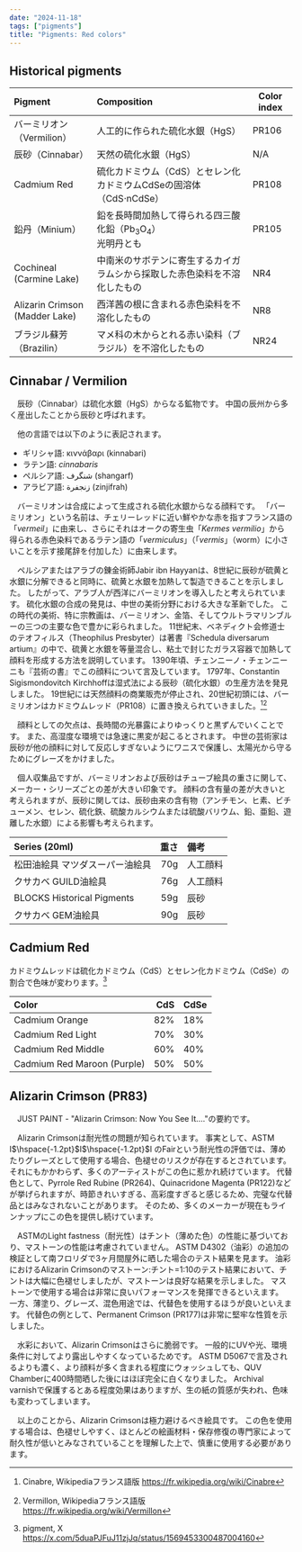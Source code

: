 ```yaml
---
date: "2024-11-18"
tags: ["pigments"]
title: "Pigments: Red colors"
---
```


## Historical pigments
| Pigment                           | Composition                                                                | Color index |
| :-------------------------------- | :------------------------------------------------------------------------- | ----------- |
| バーミリオン（Vermilion）         | 人工的に作られた硫化水銀（HgS）                                            | PR106       |
| 辰砂（Cinnabar）                  | 天然の硫化水銀（HgS）                                                      | N/A         |
| Cadmium Red                       | 硫化カドミウム（CdS）とセレン化カドミウムCdSeの固溶体（CdS$\cdot$nCdSe）   | PR108       |
| 鉛丹（Minium）                    | 鉛を長時間加熱して得られる四三酸化鉛（Pb$_3$O$_4$）<br>光明丹とも          | PR105       |
| Cochineal<br>(Carmine Lake)       | 中南米のサボテンに寄生するカイガラムシから採取した赤色染料を不溶化したもの | NR4         |
| Alizarin Crimson<br>(Madder Lake) | 西洋茜の根に含まれる赤色染料を不溶化したもの                               | NR8         |
| ブラジル蘇芳（Brazilin）          | マメ科の木からとれる赤い染料（ブラジル）を不溶化したもの                   | NR24        |


## Cinnabar / Vermilion
　辰砂（Cinnabar）は硫化水銀（HgS）からなる鉱物です。
中国の辰州から多く産出したことから辰砂と呼ばれます。

　他の言語では以下のように表記されます。
- ギリシャ語: κιννάβαρι (kinnabari)
- ラテン語: *cinnabaris*
- ペルシア語: شنگرف (shangarf)
- アラビア語: زنجفرة (zinjifrah)

　バーミリオンは合成によって生成される硫化水銀からなる顔料です。
「バーミリオン」という名前は、チェリーレッドに近い鮮やかな赤を指すフランス語の「*vermeil*」に由来し、さらにそれはオークの寄生虫「*Kermes vermilio*」から得られる赤色染料であるラテン語の「*vermiculus*」（「*vermis*」（worm）に小さいことを示す接尾辞を付加した）に由来します。

　ペルシアまたはアラブの錬金術師Jabir ibn Hayyanは、8世紀に辰砂が硫黄と水銀に分解できると同時に、硫黄と水銀を加熱して製造できることを示しました。
したがって、アラブ人が西洋にバーミリオンを導入したと考えられています。
硫化水銀の合成の発見は、中世の美術分野における大きな革新でした。
この時代の美術、特に宗教画は、バーミリオン、金箔、そしてウルトラマリンブルーの三つの主要な色で豊かに彩られました。
11世紀末、ベネディクト会修道士のテオフィルス（Theophilus Presbyter）は著書『Schedula diversarum artium』の中で、硫黄と水銀を等量混合し、粘土で封じたガラス容器で加熱して顔料を形成する方法を説明しています。
1390年頃、チェンニーノ・チェンニーニも『芸術の書』でこの顔料について言及しています。
1797年、Constantin Sigismondovitch Kirchhoffは湿式法による辰砂（硫化水銀）の生産方法を発見しました。
19世紀には天然顔料の商業販売が停止され、20世紀初頭には、バーミリオンはカドミウムレッド（PR108）に置き換えられていきました。[^1][^2]

　顔料としての欠点は、長時間の光暴露によりゆっくりと黒ずんでいくことです。
また、高湿度な環境では急速に黒変が起こるとされます。
中世の芸術家は辰砂が他の顔料に対して反応しすぎないようにワニスで保護し、太陽光から守るためにグレーズをかけました。

　個人収集品ですが、バーミリオンおよび辰砂はチューブ絵具の重さに関して、メーカー・シリーズごとの差が大きい印象です。
顔料の含有量の差が大きいと考えられますが、辰砂に関しては、辰砂由来の含有物（アンチモン、ヒ素、ビチューメン、セレン、硫化鉄、硫酸カルシウムまたは硫酸バリウム、鉛、亜鉛、遊離した水銀）による影響も考えられます。

| Series (20ml)                   | 重さ | 備考     |
| :------------------------------ | ---: | :------- |
| 松田油絵具 マツダスーパー油絵具 |  70g | 人工顔料 |
| クサカベ GUILD油絵具            |  76g | 人工顔料 |
| BLOCKS Historical Pigments      |  59g | 辰砂     |
| クサカベ GEM油絵具              |  90g | 辰砂     |


## Cadmium Red
カドミウムレッドは硫化カドミウム（CdS）とセレン化カドミウム（CdSe）の割合で色味が変わります。[^3]

| Color                       | CdS | CdSe |
| :-------------------------- | --: | :--- |
| Cadmium Orange              | 82% | 18%  |
| Cadmium Red Light           | 70% | 30%  |
| Cadmium Red Middle          | 60% | 40%  |
| Cadmium Red Maroon (Purple) | 50% | 50%  |


## Alizarin Crimson (PR83)
　JUST PAINT - "Alizarin Crimson: Now You See It…."の要約です。

　Alizarin Crimsonは耐光性の問題が知られています。
事実として、ASTM I$\hspace{-1.2pt}$I$\hspace{-1.2pt}$I のFairという耐光性の評価では、薄めたりグレーズとして使用する場合、色褪せのリスクが存在するとされています。
それにもかかわらず、多くのアーティストがこの色に惹かれ続けています。
代替色として、Pyrrole Red Rubine (PR264)、Quinacridone Magenta (PR122)などが挙げられますが、時節きれいすぎる、高彩度すぎると感じるため、完璧な代替品とはみなされないことがあります。
そのため、多くのメーカーが現在もラインナップにこの色を提供し続けています。

　ASTMのLight fastness（耐光性）はチント（薄めた色）の性能に基づいており、マストーンの性能は考慮されていません。
ASTM D4302（油彩）の追加の検証として南フロリダで3ヶ月間屋外に晒した場合のテスト結果を見ます。
油彩におけるAlizarin Crimsonのマストーン:チント=1:10のテスト結果において、チントは大幅に色褪せしましたが、マストーンは良好な結果を示しました。
マストーンで使用する場合は非常に良いパフォーマンスを発揮できるといえます。
一方、薄塗り、グレーズ、混色用途では、代替色を使用するほうが良いといえます。
代替色の例として、Permanent Crimson (PR177)は非常に堅牢な性質を示しました。

　水彩において、Alizarin Crimsonはさらに脆弱です。
一般的にUVや光、環境条件に対してより露出しやすくなっているためです。
ASTM D5067で言及されるよりも濃く、より顔料が多く含まれる程度にウォッシュしても、QUV Chamberに400時間晒した後にはほぼ完全に白くなりました。
Archival varnishで保護するとある程度効果はありますが、生の紙の質感が失われ、色味も変わってしまいます。

　以上のことから、Alizarin Crimsonは極力避けるべき絵具です。
この色を使用する場合は、色褪せしやすく、ほとんどの絵画材料・保存修復の専門家によって耐久性が低いとみなされていることを理解した上で、慎重に使用する必要があります。


[^1]: Cinabre, Wikipediaフランス語版
    https://fr.wikipedia.org/wiki/Cinabre

[^2]: Vermillon, Wikipediaフランス語版
    https://fr.wikipedia.org/wiki/Vermillon

[^3]: pigment, X
    https://x.com/5duaPJFuJ11zjJq/status/1569453300487004160